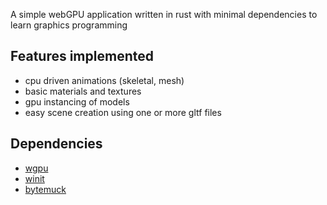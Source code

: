 A simple webGPU application written in rust with minimal dependencies to learn graphics programming

## Features implemented
- cpu driven animations (skeletal, mesh)
- basic materials and textures
- gpu instancing of models 
- easy scene creation using one or more gltf files

## Dependencies
- [wgpu](https://crates.io/crates/wgpu)
- [winit](https://crates.io/crates/winit)
- [bytemuck](https://crates.io/crates/bytemuck)
